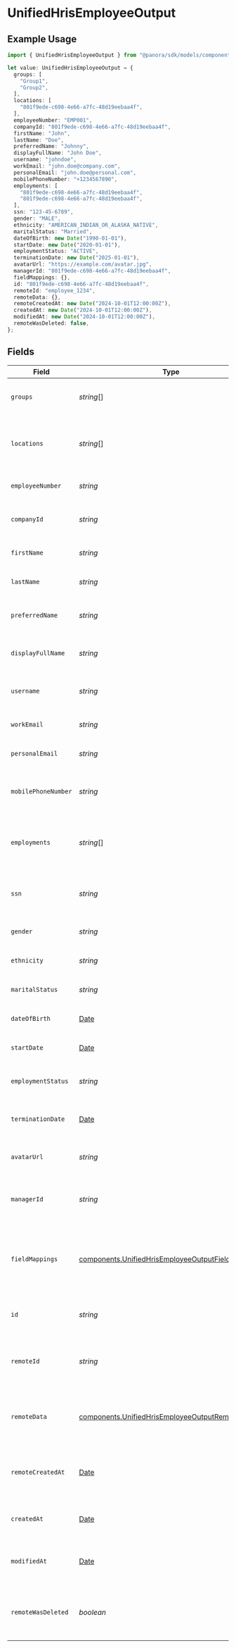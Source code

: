 # UnifiedHrisEmployeeOutput

## Example Usage

```typescript
import { UnifiedHrisEmployeeOutput } from "@panora/sdk/models/components";

let value: UnifiedHrisEmployeeOutput = {
  groups: [
    "Group1",
    "Group2",
  ],
  locations: [
    "801f9ede-c698-4e66-a7fc-48d19eebaa4f",
  ],
  employeeNumber: "EMP001",
  companyId: "801f9ede-c698-4e66-a7fc-48d19eebaa4f",
  firstName: "John",
  lastName: "Doe",
  preferredName: "Johnny",
  displayFullName: "John Doe",
  username: "johndoe",
  workEmail: "john.doe@company.com",
  personalEmail: "john.doe@personal.com",
  mobilePhoneNumber: "+1234567890",
  employments: [
    "801f9ede-c698-4e66-a7fc-48d19eebaa4f",
    "801f9ede-c698-4e66-a7fc-48d19eebaa4f",
  ],
  ssn: "123-45-6789",
  gender: "MALE",
  ethnicity: "AMERICAN_INDIAN_OR_ALASKA_NATIVE",
  maritalStatus: "Married",
  dateOfBirth: new Date("1990-01-01"),
  startDate: new Date("2020-01-01"),
  employmentStatus: "ACTIVE",
  terminationDate: new Date("2025-01-01"),
  avatarUrl: "https://example.com/avatar.jpg",
  managerId: "801f9ede-c698-4e66-a7fc-48d19eebaa4f",
  fieldMappings: {},
  id: "801f9ede-c698-4e66-a7fc-48d19eebaa4f",
  remoteId: "employee_1234",
  remoteData: {},
  remoteCreatedAt: new Date("2024-10-01T12:00:00Z"),
  createdAt: new Date("2024-10-01T12:00:00Z"),
  modifiedAt: new Date("2024-10-01T12:00:00Z"),
  remoteWasDeleted: false,
};
```

## Fields

| Field                                                                                                                  | Type                                                                                                                   | Required                                                                                                               | Description                                                                                                            | Example                                                                                                                |
| ---------------------------------------------------------------------------------------------------------------------- | ---------------------------------------------------------------------------------------------------------------------- | ---------------------------------------------------------------------------------------------------------------------- | ---------------------------------------------------------------------------------------------------------------------- | ---------------------------------------------------------------------------------------------------------------------- |
| `groups`                                                                                                               | *string*[]                                                                                                             | :heavy_minus_sign:                                                                                                     | The groups the employee belongs to                                                                                     | [<br/>"Group1",<br/>"Group2"<br/>]                                                                                     |
| `locations`                                                                                                            | *string*[]                                                                                                             | :heavy_minus_sign:                                                                                                     | UUIDs of the of the Location associated with the company                                                               | [<br/>"801f9ede-c698-4e66-a7fc-48d19eebaa4f"<br/>]                                                                     |
| `employeeNumber`                                                                                                       | *string*                                                                                                               | :heavy_minus_sign:                                                                                                     | The employee number                                                                                                    | EMP001                                                                                                                 |
| `companyId`                                                                                                            | *string*                                                                                                               | :heavy_minus_sign:                                                                                                     | The UUID of the associated company                                                                                     | 801f9ede-c698-4e66-a7fc-48d19eebaa4f                                                                                   |
| `firstName`                                                                                                            | *string*                                                                                                               | :heavy_minus_sign:                                                                                                     | The first name of the employee                                                                                         | John                                                                                                                   |
| `lastName`                                                                                                             | *string*                                                                                                               | :heavy_minus_sign:                                                                                                     | The last name of the employee                                                                                          | Doe                                                                                                                    |
| `preferredName`                                                                                                        | *string*                                                                                                               | :heavy_minus_sign:                                                                                                     | The preferred name of the employee                                                                                     | Johnny                                                                                                                 |
| `displayFullName`                                                                                                      | *string*                                                                                                               | :heavy_minus_sign:                                                                                                     | The full display name of the employee                                                                                  | John Doe                                                                                                               |
| `username`                                                                                                             | *string*                                                                                                               | :heavy_minus_sign:                                                                                                     | The username of the employee                                                                                           | johndoe                                                                                                                |
| `workEmail`                                                                                                            | *string*                                                                                                               | :heavy_minus_sign:                                                                                                     | The work email of the employee                                                                                         | john.doe@company.com                                                                                                   |
| `personalEmail`                                                                                                        | *string*                                                                                                               | :heavy_minus_sign:                                                                                                     | The personal email of the employee                                                                                     | john.doe@personal.com                                                                                                  |
| `mobilePhoneNumber`                                                                                                    | *string*                                                                                                               | :heavy_minus_sign:                                                                                                     | The mobile phone number of the employee                                                                                | +1234567890                                                                                                            |
| `employments`                                                                                                          | *string*[]                                                                                                             | :heavy_minus_sign:                                                                                                     | The employments of the employee                                                                                        | [<br/>"801f9ede-c698-4e66-a7fc-48d19eebaa4f",<br/>"801f9ede-c698-4e66-a7fc-48d19eebaa4f"<br/>]                         |
| `ssn`                                                                                                                  | *string*                                                                                                               | :heavy_minus_sign:                                                                                                     | The Social Security Number of the employee                                                                             | 123-45-6789                                                                                                            |
| `gender`                                                                                                               | *string*                                                                                                               | :heavy_minus_sign:                                                                                                     | The gender of the employee                                                                                             | MALE                                                                                                                   |
| `ethnicity`                                                                                                            | *string*                                                                                                               | :heavy_minus_sign:                                                                                                     | The ethnicity of the employee                                                                                          | AMERICAN_INDIAN_OR_ALASKA_NATIVE                                                                                       |
| `maritalStatus`                                                                                                        | *string*                                                                                                               | :heavy_minus_sign:                                                                                                     | The marital status of the employee                                                                                     | Married                                                                                                                |
| `dateOfBirth`                                                                                                          | [Date](https://developer.mozilla.org/en-US/docs/Web/JavaScript/Reference/Global_Objects/Date)                          | :heavy_minus_sign:                                                                                                     | The date of birth of the employee                                                                                      | 1990-01-01                                                                                                             |
| `startDate`                                                                                                            | [Date](https://developer.mozilla.org/en-US/docs/Web/JavaScript/Reference/Global_Objects/Date)                          | :heavy_minus_sign:                                                                                                     | The start date of the employee                                                                                         | 2020-01-01                                                                                                             |
| `employmentStatus`                                                                                                     | *string*                                                                                                               | :heavy_minus_sign:                                                                                                     | The employment status of the employee                                                                                  | ACTIVE                                                                                                                 |
| `terminationDate`                                                                                                      | [Date](https://developer.mozilla.org/en-US/docs/Web/JavaScript/Reference/Global_Objects/Date)                          | :heavy_minus_sign:                                                                                                     | The termination date of the employee                                                                                   | 2025-01-01                                                                                                             |
| `avatarUrl`                                                                                                            | *string*                                                                                                               | :heavy_minus_sign:                                                                                                     | The URL of the employee's avatar                                                                                       | https://example.com/avatar.jpg                                                                                         |
| `managerId`                                                                                                            | *string*                                                                                                               | :heavy_minus_sign:                                                                                                     | UUID of the manager (employee) of the employee                                                                         | 801f9ede-c698-4e66-a7fc-48d19eebaa4f                                                                                   |
| `fieldMappings`                                                                                                        | [components.UnifiedHrisEmployeeOutputFieldMappings](../../models/components/unifiedhrisemployeeoutputfieldmappings.md) | :heavy_minus_sign:                                                                                                     | The custom field mappings of the object between the remote 3rd party & Panora                                          | {<br/>"custom_field_1": "value1",<br/>"custom_field_2": "value2"<br/>}                                                 |
| `id`                                                                                                                   | *string*                                                                                                               | :heavy_minus_sign:                                                                                                     | The UUID of the employee record                                                                                        | 801f9ede-c698-4e66-a7fc-48d19eebaa4f                                                                                   |
| `remoteId`                                                                                                             | *string*                                                                                                               | :heavy_minus_sign:                                                                                                     | The remote ID of the employee in the context of the 3rd Party                                                          | employee_1234                                                                                                          |
| `remoteData`                                                                                                           | [components.UnifiedHrisEmployeeOutputRemoteData](../../models/components/unifiedhrisemployeeoutputremotedata.md)       | :heavy_minus_sign:                                                                                                     | The remote data of the employee in the context of the 3rd Party                                                        | {<br/>"raw_data": {<br/>"additional_field": "some value"<br/>}<br/>}                                                   |
| `remoteCreatedAt`                                                                                                      | [Date](https://developer.mozilla.org/en-US/docs/Web/JavaScript/Reference/Global_Objects/Date)                          | :heavy_minus_sign:                                                                                                     | The date when the employee was created in the 3rd party system                                                         | 2024-10-01T12:00:00Z                                                                                                   |
| `createdAt`                                                                                                            | [Date](https://developer.mozilla.org/en-US/docs/Web/JavaScript/Reference/Global_Objects/Date)                          | :heavy_minus_sign:                                                                                                     | The created date of the employee record                                                                                | 2024-10-01T12:00:00Z                                                                                                   |
| `modifiedAt`                                                                                                           | [Date](https://developer.mozilla.org/en-US/docs/Web/JavaScript/Reference/Global_Objects/Date)                          | :heavy_minus_sign:                                                                                                     | The last modified date of the employee record                                                                          | 2024-10-01T12:00:00Z                                                                                                   |
| `remoteWasDeleted`                                                                                                     | *boolean*                                                                                                              | :heavy_minus_sign:                                                                                                     | Indicates if the employee was deleted in the remote system                                                             | false                                                                                                                  |